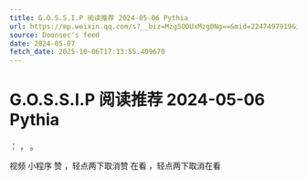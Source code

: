 ```yaml
---
title: G.O.S.S.I.P 阅读推荐 2024-05-06 Pythia
url: https://mp.weixin.qq.com/s?__biz=Mzg5ODUxMzg0Ng==&mid=2247497919&idx=1&sn=c70db98490af876019573182fb8551ac
source: Doonsec's feed
date: 2024-05-07
fetch_date: 2025-10-06T17:13:55.409670
---
```


# G.O.S.S.I.P 阅读推荐 2024-05-06 Pythia

：
，
。

视频
小程序
赞
，轻点两下取消赞
在看
，轻点两下取消在看